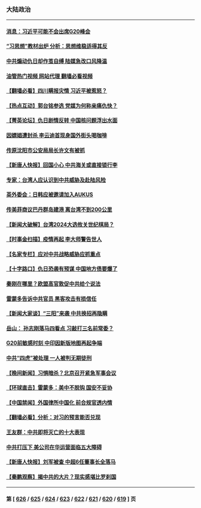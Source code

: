 ### 大陆政治
---
#### [消息：习近平可能不会出席G20峰会](../../pages/ncid277/n14064502.md?08311645) 
#### [“习思想”教材出炉 分析：思想维稳适得其反](../../pages/ncid277/n14064461.md?08311645) 
#### [中共煽动仇日却作茧自缚 陆媒急改口风降温](../../pages/ncid277/n14064396.md?08311645) 
#### [油管热门视频 网站代理 翻墙必看视频](http://138.2.39.72:81/youtube.html?epic-marker?08311645)
#### [【翻墙必看】四川瞒报灾情 习近平被惹怒？](../../pages/ncid277/n14064391.md?08311645) 
#### [【热点互动】郭台铭参选 党媒为何称亲痛仇快？](../../pages/ncid277/n14064273.md?08311645) 
#### [【菁英论坛】仇日剧情反转 中国核问题浮出水面](../../pages/ncid277/n14064279.md?08311645) 
#### [因嫖娼遭封杀 李云迪首现身国外街头喝咖啡](../../pages/ncid277/n14064267.md?08311645) 
#### [传原沈阳市公安局局长许文有被抓](../../pages/ncid277/n14064238.md?08311645) 
#### [【新唐人快报】回国小心 中共海关或直接锁行李](../../pages/ncid277/n14064261.md?08311645) 
#### [专家：台湾人应认识到中共威胁及赴陆风险](../../pages/ncid277/n14064166.md?08311645) 
#### [英外委会：日韩应被邀请加入AUKUS](../../pages/ncid277/n14064264.md?08311645) 
#### [传美菲商议巴丹群岛建港 离台湾不到200公里](../../pages/ncid277/n14064189.md?08311645) 
#### [【新闻大破解】台湾2024大选攸关世纪棋局？](../../pages/ncid277/n14064176.md?08311645) 
#### [【时事金扫描】疫情再起 李大师警告世人](../../pages/ncid277/n14064158.md?08311645) 
#### [【名家专栏】应对中共战略威胁应抓重点](../../pages/ncid277/n14061645.md?08311645) 
#### [【十字路口】仇日恐袭有预谋 中国地方债要爆了](../../pages/ncid277/n14064172.md?08311645) 
#### [秦刚在哪里？欧盟高官敦促中共给个说法](../../pages/ncid277/n14064161.md?08311645) 
#### [雷蒙多告诉中共官员 黑客攻击有损信任](../../pages/ncid277/n14064125.md?08311645) 
#### [【新闻大家谈】“三阳”来袭 中共换招再隐瞒](../../pages/ncid277/n14064104.md?08311645) 
#### [岳山： 孙志刚落马四看点 习敲打三名前常委？](../../pages/ncid277/n14063653.md?08311645) 
#### [G20前敏感时刻 中印因新版地图再起争端](../../pages/ncid277/n14064065.md?08311645) 
#### [中共“四虎”被处理 一人被判无期徒刑](../../pages/ncid277/n14063838.md?08311645) 
#### [【晚间新闻】习惧暗杀？北京召开紧急军事会议](../../pages/ncid277/n14063500.md?08311645) 
#### [【环球直击】雷蒙多：美中不脱钩 国安不妥协](../../pages/ncid277/n14063447.md?08311645) 
#### [【中国禁闻】外国律所中国化 前合规官透内情](../../pages/ncid277/n14063446.md?08311645) 
#### [【翻墙必看】分析：对习的预言能否兑现](../../pages/ncid277/n14063674.md?08311645) 
#### [王友群：中共即将灭亡的十大表现](../../pages/ncid277/n14063629.md?08311645) 
#### [中共打压下 美公司在华运营面临五大障碍](../../pages/ncid277/n14063519.md?08311645) 
#### [【新唐人快报】刘军被查 中超6任董事长全落马](../../pages/ncid277/n14063593.md?08311645) 
#### [【秦鹏观察】揭中共的大片？现实感堪比罗刹国](../../pages/ncid277/n14063480.md?08311645) 

---
#### 第 [ [626](./626.md?08311645) / [625](./625.md?08311645) / [624](./624.md?08311645) / [623](./623.md?08311645) / [622](./622.md?08311645) / [621](./621.md?08311645) / [620](./620.md?08311645) / [619](./619.md?08311645) ] 页

